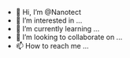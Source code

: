 - 👋 Hi, I’m @Nanotect
- 👀 I’m interested in ...
- 🌱 I’m currently learning ...
- 💞️ I’m looking to collaborate on ...
- 📫 How to reach me ...

<!---
Nanotect/Nanotect is a ✨ special ✨ repository because its `README.md` (this file) appears on your GitHub profile.
You can click the Preview link to take a look at your changes.
--->
